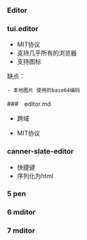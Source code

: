 ### Editor

### tui.editor

- MIT协议
- 支持几乎所有的浏览器
- 支持图标



缺点：

	- 本地图片 使用的base64编码



###　editor.md

- 跨域

- MIT协议



### canner-slate-editor

- 快捷键
- 序列化为html



### 5 pen

### 6  mditor



### 7 mditor

